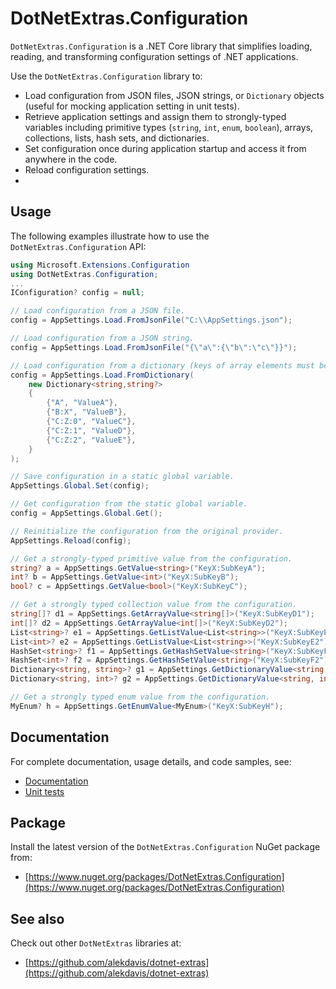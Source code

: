 # DotNetExtras.Configuration

`DotNetExtras.Configuration` is a .NET Core library that simplifies loading, reading, and transforming configuration settings of .NET applications.

Use the `DotNetExtras.Configuration` library to:

- Load configuration from JSON files, JSON strings, or `Dictionary` objects (useful for mocking application setting in unit tests).
- Retrieve application settings and assign them to strongly-typed variables including primitive types (`string`, `int`, `enum`, `boolean`), arrays, collections, lists, hash sets, and dictionaries.
- Set configuration once during application startup and access it from anywhere in the code.
- Reload configuration settings.
- 
## Usage

The following examples illustrate how to use the `DotNetExtras.Configuration` API: 

```cs
using Microsoft.Extensions.Configuration
using DotNetExtras.Configuration;
...
IConfiguration? config = null;

// Load configuration from a JSON file.
config = AppSettings.Load.FromJsonFile("C:\\AppSettings.json");

// Load configuration from a JSON string.
config = AppSettings.Load.FromJsonFile("{\"a\":{\"b\":\"c\"}}");

// Load configuration from a dictionary (keys of array elements must be indexed).
config = AppSettings.Load.FromDictionary(
    new Dictionary<string,string?>
    {
        {"A", "ValueA"},
        {"B:X", "ValueB"},
        {"C:Z:0", "ValueC"},
        {"C:Z:1", "ValueD"},
        {"C:Z:2", "ValueE"},
    }
);

// Save configuration in a static global variable.
AppSettings.Global.Set(config);

// Get configuration from the static global variable.
config = AppSettings.Global.Get();

// Reinitialize the configuration from the original provider.
AppSettings.Reload(config);

// Get a strongly-typed primitive value from the configuration.
string? a = AppSettings.GetValue<string>("KeyX:SubKeyA");
int? b = AppSettings.GetValue<int>("KeyX:SubKeyB");
bool? c = AppSettings.GetValue<bool>("KeyX:SubKeyC");

// Get a strongly typed collection value from the configuration.
string[]? d1 = AppSettings.GetArrayValue<string[]>("KeyX:SubKeyD1");
int[]? d2 = AppSettings.GetArrayValue<int[]>("KeyX:SubKeyD2");
List<string>? e1 = AppSettings.GetListValue<List<string>>("KeyX:SubKeyE1");
List<int>? e2 = AppSettings.GetListValue<List<string>>("KeyX:SubKeyE2");
HashSet<string>? f1 = AppSettings.GetHashSetValue<string>("KeyX:SubKeyF1");
HashSet<int>? f2 = AppSettings.GetHashSetValue<string>("KeyX:SubKeyF2");
Dictionary<string, string>? g1 = AppSettings.GetDictionaryValue<string, string>("KeyX:SubKeyG1");
Dictionary<string, int>? g2 = AppSettings.GetDictionaryValue<string, int>("KeyX:SubKeyG2");

// Get a strongly typed enum value from the configuration.
MyEnum? h = AppSettings.GetEnumValue<MyEnum>("KeyX:SubKeyH");
```

## Documentation

For complete documentation, usage details, and code samples, see:

- [Documentation](https://alekdavis.github.io/dotnet-extras-configuration)
- [Unit tests](https://github.com/alekdavis/dotnet-extras-configuration/tree/main/ConfigurationTests)

## Package

Install the latest version of the `DotNetExtras.Configuration` NuGet package from:

- [https://www.nuget.org/packages/DotNetExtras.Configuration](https://www.nuget.org/packages/DotNetExtras.Configuration)


## See also

Check out other `DotNetExtras` libraries at:

- [https://github.com/alekdavis/dotnet-extras](https://github.com/alekdavis/dotnet-extras)


